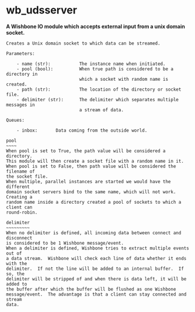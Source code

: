 wb_udsserver
============

**A Wishbone IO module which accepts external input from a unix domain socket.**

    Creates a Unix domain socket to which data can be streamed.

    Parameters:

        - name (str):           The instance name when initiated.
        - pool (bool):          When true path is considered to be a directory in
                                which a socket with random name is created.
        - path (str):           The location of the directory or socket file.
        - delimiter (str):      The delimiter which separates multiple messages in
                                a stream of data.

    Queues:

        - inbox:       Data coming from the outside world.

    pool
    ~~~~
    When pool is set to True, the path value will be considered a directory.
    This module will then create a socket file with a random name in it.
    When pool is set to False, then path value will be considered the filename of
    the socket file.
    When multiple, parallel instances are started we would have the different
    domain socket servers bind to the same name, which will not work.  Creating a
    random name inside a directory created a pool of sockets to which a client can
    round-robin.

    delimiter
    ~~~~~~~~~
    When no delimiter is defined, all incoming data between connect and disconnect
    is considered to be 1 Wishbone message/event.
    When a delimiter is defined, Wishbone tries to extract multiple events out of
    a data stream.  Wishbone will check each line of data whether it ends with the
    delimiter.  If not the line will be added to an internal buffer.  If so, the
    delimiter will be stripped of and when there is data left, it will be added to
    the buffer after which the buffer will be flushed as one Wishbone
    message/event.  The advantage is that a client can stay connected and stream
    data.